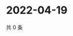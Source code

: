 # 2022-04-19

共 0 条

<!-- BEGIN WEIBO -->
<!-- 最后更新时间 Tue Apr 19 2022 16:19:34 GMT+0800 (China Standard Time) -->

<!-- END WEIBO -->
